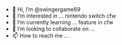 - 👋 Hi, I’m @swingergame69
- 👀 I’m interested in ... nintendo switch cfw
- 🌱 I’m currently learning ... feature in cfw
- 💞️ I’m looking to collaborate on ...
- 📫 How to reach me ...

<!---
swingergame69/swingergame69 is a ✨ special ✨ repository because its `README.md` (this file) appears on your GitHub profile.
You can click the Preview link to take a look at your changes.
--->
